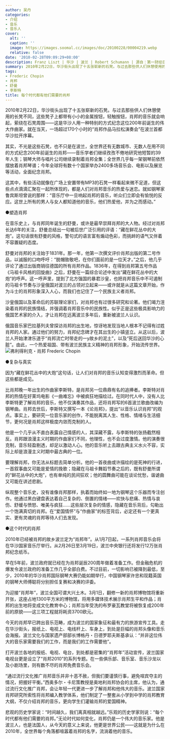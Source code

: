 ```yaml
---
author: 吴丹
categories:
- 介绍
- 音乐
- 音乐人
cover:
  alt: ''
  caption: ''
  image: https://images.soomal.cc/images/doc/20100228/00004219.webp
  relative: false
date: '2010-02-28T09:09:29+08:00'
description: Franz Liszt | 华沙 | 波兰 | Robert Schumann | 源自：第一财经日报 | 版权：转载 |  平均/总评分：00.00/0
summary: 2010年2月22日，华沙街头出现了十五张崭新的石凳。与过去那些供人们休憩使用的长凳不同，这些凳子上都带有小小的金属按钮，轻触按钮，肖邦的音乐就会响起，萦绕在石凳周围――这是华沙人用一种特别的方式纪念这位200年前诞生的伟大作曲家。就在当天，一场超过170个小时的“肖邦作品马拉松演奏会”在波兰首都华沙拉开序幕……
tags:
- Frederic Chopin
- 肖邦
- 舒曼
- 李斯特
title: 每个时代都有他们需要的肖邦
---
```


2010年2月22日，华沙街头出现了十五张崭新的石凳。与过去那些供人们休憩使用的长凳不同，这些凳子上都带有小小的金属按钮，轻触按钮，肖邦的音乐就会响起，萦绕在石凳周围――这是华沙人用一种特别的方式纪念这位200年前诞生的伟大作曲家。就在当天，一场超过170个小时的“肖邦作品马拉松演奏会”在波兰首都华沙拉开序幕。

其实，不光是这些石凳，也不只是在波兰，全世界还有无数城市、无数人在用不同的方式纪念200年前诞生的肖邦――音乐学者们继续孜孜不倦地研究他短暂的39年人生；钢琴大师与唱片公司继续录制着肖邦全集；全世界几乎每一架钢琴前依然摆放着肖邦琴谱；今年全球将有数十个国家举办2400多场音乐会、电影以及展览等活动，全面纪念肖邦。 

这其中，有些活动就像在广场上安置带有MP3的石凳一样看起来微不足道，但这些点点滴滴汇聚在一起所体现的，都是人们对肖邦音乐的热爱与迷恋。就如钢琴家鲁宾斯坦曾说的那样：“音乐厅中一旦响起肖邦的音乐，听众们立即会有愉悦的反应。这世上所有的男人与女人都知道他的音乐，他们热爱他，并为之而感动。” 

●塑造肖邦

在音乐史上，与肖邦同年诞生的舒曼，或许是最早崇拜肖邦的大人物。经过对肖邦长达6年的关注，舒曼总结出一句被后世广泛引用的评语：“藏在鲜花丛中的大炮”。这句话很有舒曼的风格，警句式的语言富有煽动色彩，而挑衅的语气又伴着不容置疑的态度。 

舒曼对肖邦的关注始于1831年。那一年，他第一次撰文评价肖邦出版的第二号作品，以诚服的口吻呼吁：“脱帽致敬吧，在你们面前的是一位天才。”之后，他几乎评论了通过出版商销往德国的所有肖邦作品。1836年，在得到肖邦第五号作品《马祖卡风格的回旋曲》之后，舒曼在一篇综合论述中发出“藏在鲜花丛中的大炮”的呼声。这一呼声里，提到了北方强国的暴君沙皇，也把肖邦音乐中不可遏制的马祖卡节奏与沙皇俄国对波兰的占领对立起来――或许就是从这篇文章开始，作为斗士的肖邦形象深入人心，而我们也记住了一个民族主义者肖邦。 

沙皇俄国以及革命后的苏联理论家们，对肖邦也有过很多研究和论著。他们竭力渲染着肖邦的民族情结，并强调着肖邦音乐中的民族性。似乎正是这些极具影响力的俄国艺术家的介入，才让肖邦在远离波兰多年后，重新被波兰人认识。 

俄国音乐家巴拉基列夫曾探访肖邦的出生地，惊讶地发现当地人根本不记得有过姓肖邦的人家。通过他们的努力，肖邦纪念碑才在其出生的小镇竖立。从这以后，波兰人开始津津乐道于“肖邦流亡时带走的一y故乡的泥土”，以及“死后送回华沙的心脏”。由此，一个热爱祖国、带有波兰民族主义精神的肖邦形象，开始流传世界。 
![弗利得利克・肖邦 Frederic Chopin](https://images.soomal.cc/images/doc/20100228/00004219.webp)





●复杂与真实

因为“藏在鲜花丛中的大炮”这句话，让人们对肖邦的音乐认知变得激烈而革命。但这些都是成见。 

比肖邦晚一年出生的作曲家李斯特，是肖邦另一位鼎鼎有名的追捧者。李斯特对肖邦的热情在好莱坞电影《一曲难忘》中被疯狂地描绘过。在同时代人中，没有人比李斯特更了解肖邦的音乐，他不仅演奏其作品，还将肖邦写的6首波兰歌曲改编为钢琴曲。肖邦去世后，李斯特又撰写一本《论肖邦》，提出“以音乐认识肖邦”的观点。事实上，要研究一位音乐家的创作，不能脱离其人生、性格、情绪与生活细节，更何况是肖邦这样极度内敛而克制的人。 

他是一个几乎从不直白表露自己情感的人，其深藏不露，与李斯特的张扬截然相反。肖邦跟浪漫主义时期的作曲家们不同，他理性，也不会过度激情。他的演奏很克制，音乐轻盈剔透，却足以激动人心。他的音乐听上去跟古典主义水火不容，实际上却是浪漫主义时期中最古典的一位。 

要理解肖邦，你无法从标题去简单分析。他的一首夜曲或许描绘的是死神的行进，一首叙事曲又可能是爱情的挽歌；隐藏在马祖卡舞蹈节奏之后的，既有舒曼所谓的“鲜花丛中的大炮”，也有单纯的民间狂欢；他的圆舞曲可能在谈论忧愁，谐谑曲又可能在讲述悲剧。 

纵观整个音乐史，没有谁像肖邦那样，执着而始终如一地为钢琴这个乐器而专注创作。他通过黑白键盘表达着自己复杂的、倒置的情绪――欢快与悲痛、热情与哀伤、舒缓与愤怒、唯美与疯狂……这些层次复杂的情感，隐藏在音乐背后，勾勒出一个饱满真切的肖邦。在“爱国情怀”与“作曲家”的标签背后，必定还有一个更真实、更有灵魂的肖邦等待人们去发现。 

●这个时代的肖邦

2010年已经被肖邦的故乡波兰定为“肖邦年”。从1月7日起，一系列肖邦音乐会将在华沙国家音乐厅举行。从2月26日至3月19日，波兰中央银行还将发行12万张肖邦纪念纸币。 

早在5年前，波兰政府就已经在为肖邦诞辰200周年做着准备工作。但金融危机的爆发令波兰政府的准备工作几乎全部白费。不过目前，一切影响已被降到最低，至少，2010年的华沙肖邦国际钢琴大赛仍能如期举行，中国钢琴家许忠和现籍英国的钢琴大师傅聪将分别担任复赛和决赛的评委。 

为迎接“肖邦年”，波兰全国可谓大兴土木。3月1日，翻修一新的肖邦博物馆将重新开张，这座占地1300平方米的博物馆，将用多媒体技术展示肖邦生平和作品；肖邦的出生地将变成文化教育中心；肖邦当年受洗的布罗豪瓦教堂将被恢复成200年前的原貌――这三项工程就将耗资3700欧元。 

今天的肖邦早已跨出音乐范畴，成为波兰的国家象征和最有力的旅游宣传工具。走在华沙街头，报纸上、电视上、电线杆上、车身上，到处是巨幅的肖邦头像和音乐会海报。波兰文化与国家遗产部部长博格丹・日德罗耶夫斯基承认：“并非这位伟大的音乐家需要我们的工作，而是我们的工作需要他”。 

打开波兰各地的报纸、电视、电台，到处都是密集的“肖邦年”活动宣传，波兰国家电视台更是设立了“肖邦2010”的系列专题。在一些俱乐部、音乐室、音乐沙龙以及小剧场里，则有数不尽的肖邦免费音乐会。 

“通过流行文化推广肖邦音乐并非十恶不赦，但我们要谨慎行事，避免喧宾夺主的情况，把握好平衡。”西奥多尔・卡尼策教授是奥地利肖邦协会的主席，他认为，通过流行文化推广肖邦，会让年轻一代更进一步了解肖邦和他伟大的音乐。波兰国家肖邦研究所索性将肖邦编入教学体系，他们制定了一整套从小学到中学的肖邦教育大纲，不仅介绍肖邦的音乐，更向学生们灌输肖邦的爱国精神。 

悲观的历史学家说：“时间越久，我们离真相就越远。”乐观的历史学家则说：“每个时代都有他们需要的肖邦。”无论时代如何变化，肖邦仍是一个伟大的音乐家。他是波兰人，也是法国人，从今天的意义上来说，他更是世界公民――这就是为什么在2010年，全世界每个角落都喧嚣着肖邦的名字，流淌着他的音乐。